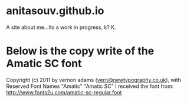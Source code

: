 # anitasouv.github.io

A site about me...Its a work in progress, k? K.




# Below is the copy write of the Amatic SC font

Copyright (c) 2011 by vernon adams (vern@newtypography.co.uk), with Reserved Font Names "Amatic" "Amatic SC"
I received the font from: http://www.fonts2u.com/amatic-sc-regular.font
